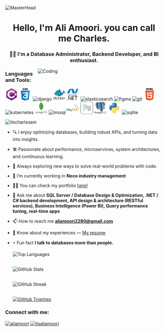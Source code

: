 ![MasterHead](https://aliamoori.ir/Files/linkedin_banner.jpg)
<h1 align="center">Hello, I'm Ali Amoori. you can call me Charles.</h1>
<h3 align="center">👨‍💻 I'm a Database Administrator, Backend Developer, and BI enthusiast.</h3>

<img align="right" alt="Coding" width="400" src="https://aliamoori.ir/Files/coder_boy.gif">

<!-- Languages and Tools: -->
<h3 align="left">Languages and Tools:</h3>
<p align="left">
  <img src="https://raw.githubusercontent.com/devicons/devicon/master/icons/csharp/csharp-original.svg" alt="csharp" width="40" height="40" />
  <img src="https://raw.githubusercontent.com/devicons/devicon/master/icons/css3/css3-original-wordmark.svg" alt="css3" width="40" height="40" />
  <img src="https://cdn.worldvectorlogo.com/logos/django.svg" alt="django" width="40" height="40" />
  <img src="https://raw.githubusercontent.com/devicons/devicon/master/icons/docker/docker-original-wordmark.svg" alt="docker" width="40" height="40" />
  <img src="https://raw.githubusercontent.com/devicons/devicon/master/icons/dot-net/dot-net-original-wordmark.svg" alt="dotnet" width="40" height="40" />
  <img src="https://www.vectorlogo.zone/logos/elastic/elastic-icon.svg" alt="elasticsearch" width="40" height="40" />
  <img src="https://www.vectorlogo.zone/logos/figma/figma-icon.svg" alt="figma" width="40" height="40" />
  <img src="https://www.vectorlogo.zone/logos/git-scm/git-scm-icon.svg" alt="git" width="40" height="40" />
  <img src="https://raw.githubusercontent.com/devicons/devicon/master/icons/html5/html5-original-wordmark.svg" alt="html5" width="40" height="40" />
  <img src="https://www.vectorlogo.zone/logos/kubernetes/kubernetes-icon.svg" alt="kubernetes" width="40" height="40" />
  <img src="https://raw.githubusercontent.com/devicons/devicon/master/icons/mongodb/mongodb-original-wordmark.svg" alt="mongodb" width="40" height="40" />
  <img src="https://www.svgrepo.com/show/303229/microsoft-sql-server-logo.svg" alt="mssql" width="40" height="40" />
  <img src="https://raw.githubusercontent.com/devicons/devicon/master/icons/mysql/mysql-original-wordmark.svg" alt="mysql" width="40" height="40" />
  <img src="https://raw.githubusercontent.com/devicons/devicon/master/icons/photoshop/photoshop-line.svg" alt="photoshop" width="40" height="40" />
  <img src="https://raw.githubusercontent.com/devicons/devicon/master/icons/postgresql/postgresql-original-wordmark.svg" alt="postgresql" width="40" height="40" />
<!--   <img src="https://www.vectorlogo.zone/logos/getpostman/getpostman-icon.svg" alt="postman" width="40" height="40" /> -->
  <img src="https://raw.githubusercontent.com/devicons/devicon/master/icons/python/python-original.svg" alt="python" width="40" height="40" />
  <img src="https://www.vectorlogo.zone/logos/sqlite/sqlite-icon.svg" alt="sqlite" width="40" height="40" />
</p>



<p align="left"> <img src="https://komarev.com/ghpvc/?username=itscharlesam&label=Profile%20views&color=0e75b6&style=flat" alt="itscharlesam" /> </p>




- 🔍 I enjoy optimizing databases, building robust APIs, and turning data into insights.<br/>
- 🛠️ Passionate about performance, microservices, system architectures, and continuous learning.<br/>
- 📍 Always exploring new ways to solve real-world problems with code.</h5>




- 🔭 I’m currently working in **Neco industry management**

- 👨‍💻 You can check my portfolio <a href="https://aliamoori.ir" target="_blank" rel="noreferrer">here!</a>

- 💬 Ask me about **SQL Server / Database Design & Optimization, .NET / C# backend development, API design & architecture (RESTful services), Business Intelligence (Power BI), Query performance tuning, real-time apps**

- 📫 How to reach me **aliamoori2280@gmail.com**

- 📄 Know about my experiences — <a href="https://aliamoori.ir/Files/Ali%20Amoori%20-%20resume.pdf" target="_blank" rel="noreferrer">My resume</a>

- ⚡ Fun fact **I talk to databases more than people.**






  <!-- Top Languages -->
  <img src="https://github-readme-stats.vercel.app/api/top-langs?username=itscharlesam&show_icons=true&locale=en&layout=compact" alt="Top Languages" /><br/><br/>

  <!-- GitHub Stats -->
  <img src="https://github-readme-stats.vercel.app/api?username=itscharlesam&show_icons=true&locale=en" alt="GitHub Stats" /><br/><br/>

  <!-- Streak Stats -->
  <img src="https://github-readme-streak-stats.herokuapp.com/?user=itscharlesam" alt="GitHub Streak" /><br/><br/>

  <!-- GitHub Trophies -->
  <a href="https://github.com/ryo-ma/github-profile-trophy">
    <img src="https://github-profile-trophy.vercel.app/?username=itscharlesam" alt="GitHub Trophies" />
  </a>



<h3 align="left">Connect with me:</h3>
<p align="left">
<a href="https://linkedin.com/in/aliamoori" target="blank"><img align="center" src="https://raw.githubusercontent.com/rahuldkjain/github-profile-readme-generator/master/src/images/icons/Social/linked-in-alt.svg" alt="aliamoori" height="30" width="40" /></a>
<a href="https://instagram.com/itsaliamoori" target="blank"><img align="center" src="https://raw.githubusercontent.com/rahuldkjain/github-profile-readme-generator/master/src/images/icons/Social/instagram.svg" alt="itsaliamoori" height="30" width="40" /></a>
</p>
